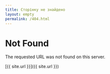 ```yaml
---
title: Сторінку не знайдено
layout: empty
permalink: /404.html
---
```


# Not Found

The requested URL was not found on this server.

[{{ site.url }}]({{ site.url }})
